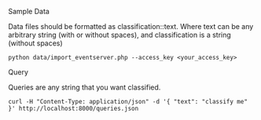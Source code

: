 Sample Data

Data files should be formatted as classification::text.  Where text can be any arbitrary string (with or without spaces), and classification is a string (without spaces) 
```
python data/import_eventserver.php --access_key <your_access_key>
```

Query

Queries are any string that you want classified.

```
curl -H "Content-Type: application/json" -d '{ "text": "classify me" }' http://localhost:8000/queries.json
```




